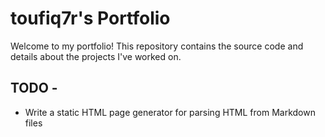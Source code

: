 # toufiq7r's Portfolio

Welcome to my portfolio! This repository contains the source code and details about the projects I've worked on. 

## TODO -
- Write a static HTML page generator for parsing HTML from Markdown files

